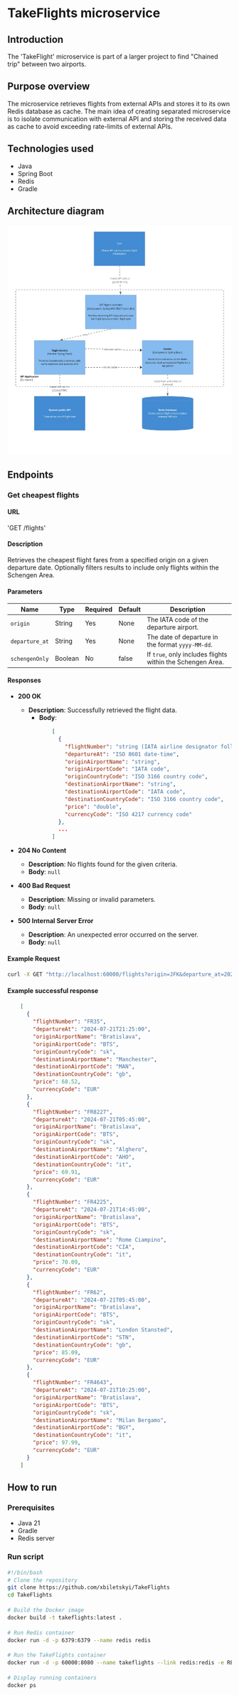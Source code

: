 # TakeFlights microservice 

## Introduction
The 'TakeFlight' microservice is part of a larger project to find "Chained trip" between two airports.

## Purpose overview 
The microservice retrieves flights from external APIs and stores it to its own Redis database as cache. The main idea of
creating separated microservice is to isolate communication with external API and storing the received data as cache to
avoid exceeding rate-limits of external APIs. 

## Technologies used
- Java
- Spring Boot
- Redis
- Gradle

## Architecture diagram
![Architecture diagram](./images/FlightService.jpg)

## Endpoints
### Get cheapest flights
#### URL 
'GET /flights'
#### Description
Retrieves the cheapest flight fares from a specified origin on a given departure date. Optionally filters results to 
include only flights within the Schengen Area.
#### Parameters
| Name          | Type    | Required | Default | Description                                                    |
|---------------|---------|----------|---------|----------------------------------------------------------------|
| `origin`      | String  | Yes      | None    | The IATA code of the departure airport.                        |
| `departure_at`| String  | Yes      | None    | The date of departure in the format `yyyy-MM-dd`.              |
| `schengenOnly`| Boolean | No       | false   | If `true`, only includes flights within the Schengen Area.     |
#### Responses 
- **200 OK**
    - **Description**: Successfully retrieved the flight data.
      - **Body**:
          ```json
              [
                {
                  "flightNumber": "string (IATA airline designator followed by numeric identifier)",
                  "departureAt": "ISO 8601 date-time",
                  "originAirportName": "string",
                  "originAirportCode": "IATA code",
                  "originCountryCode": "ISO 3166 country code",
                  "destinationAirportName": "string",
                  "destinationAirportCode": "IATA code",
                  "destinationCountryCode": "ISO 3166 country code",
                  "price": "double",
                  "currencyCode": "ISO 4217 currency code"
                },
                ...
              ]
        ```

- **204 No Content**
    - **Description**: No flights found for the given criteria.
    - **Body**: `null`

- **400 Bad Request**
    - **Description**: Missing or invalid parameters.
    - **Body**: `null`

- **500 Internal Server Error**
    - **Description**: An unexpected error occurred on the server.
    - **Body**: `null`

#### Example Request

```bash
curl -X GET "http://localhost:60000/flights?origin=JFK&departure_at=2024-07-20&schengenOnly=true"
```
#### Example successful response
```json
    [
      {
        "flightNumber": "FR35",
        "departureAt": "2024-07-21T21:25:00",
        "originAirportName": "Bratislava",
        "originAirportCode": "BTS",
        "originCountryCode": "sk",
        "destinationAirportName": "Manchester",
        "destinationAirportCode": "MAN",
        "destinationCountryCode": "gb",
        "price": 68.52,
        "currencyCode": "EUR"
      },
      {
        "flightNumber": "FR8227",
        "departureAt": "2024-07-21T05:45:00",
        "originAirportName": "Bratislava",
        "originAirportCode": "BTS",
        "originCountryCode": "sk",
        "destinationAirportName": "Alghero",
        "destinationAirportCode": "AHO",
        "destinationCountryCode": "it",
        "price": 69.91,
        "currencyCode": "EUR"
      },
      {
        "flightNumber": "FR4225",
        "departureAt": "2024-07-21T14:45:00",
        "originAirportName": "Bratislava",
        "originAirportCode": "BTS",
        "originCountryCode": "sk",
        "destinationAirportName": "Rome Ciampino",
        "destinationAirportCode": "CIA",
        "destinationCountryCode": "it",
        "price": 70.09,
        "currencyCode": "EUR"
      },
      {
        "flightNumber": "FR62",
        "departureAt": "2024-07-21T05:45:00",
        "originAirportName": "Bratislava",
        "originAirportCode": "BTS",
        "originCountryCode": "sk",
        "destinationAirportName": "London Stansted",
        "destinationAirportCode": "STN",
        "destinationCountryCode": "gb",
        "price": 85.09,
        "currencyCode": "EUR"
      },
      {
        "flightNumber": "FR4643",
        "departureAt": "2024-07-21T10:25:00",
        "originAirportName": "Bratislava",
        "originAirportCode": "BTS",
        "originCountryCode": "sk",
        "destinationAirportName": "Milan Bergamo",
        "destinationAirportCode": "BGY",
        "destinationCountryCode": "it",
        "price": 97.99,
        "currencyCode": "EUR"
      }
    ]
```
## How to run
### Prerequisites 
- Java 21
- Gradle
- Redis server

### Run script
```bash
#!/bin/bash
# Clone the repository
git clone https://github.com/xbiletskyi/TakeFlights
cd TakeFlights

# Build the Docker image
docker build -t takeflights:latest .

# Run Redis container
docker run -d -p 6379:6379 --name redis redis

# Run the TakeFlights container
docker run -d -p 60000:8080 --name takeflights --link redis:redis -e REDIS_HOST=redis -e REDIS_PORT=6379 takeflights:latest

# Display running containers
docker ps
```
